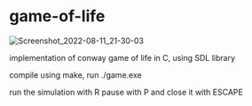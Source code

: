 # game-of-life
![Screenshot_2022-08-11_21-30-03](https://user-images.githubusercontent.com/79095044/184223607-b0a1af24-d189-43ed-940d-8548ee15be51.png)

implementation of conway game of life in C, using SDL library

compile using make, run ./game.exe

run the simulation with R pause with P and close it with ESCAPE
